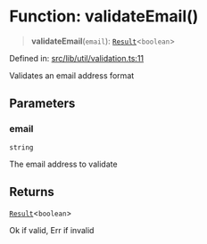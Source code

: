 # Function: validateEmail()

> **validateEmail**(`email`): [`Result`](../../error/type-aliases/Result.md)\<`boolean`\>

Defined in: [src/lib/util/validation.ts:11](https://github.com/andrewski04/SvelteKit-Template/blob/9ffac812183d006906d6dfaaa45d8940033328db/src/lib/util/validation.ts#L11)

Validates an email address format

## Parameters

### email

`string`

The email address to validate

## Returns

[`Result`](../../error/type-aliases/Result.md)\<`boolean`\>

Ok if valid, Err if invalid
